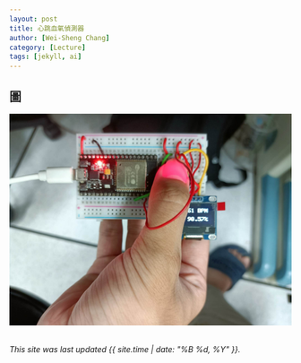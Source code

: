 ```yaml
---
layout: post
title: 心跳血氧偵測器
author: [Wei-Sheng Chang]
category: [Lecture]
tags: [jekyll, ai]
---
```

## 圖
![](https://github.com/sijop/MCU-project/blob/main/images/%E5%BF%83%E8%B7%B3%E8%A1%80%E6%B0%A7.jpg?raw=true)
<br>
<br>


*This site was last updated {{ site.time | date: "%B %d, %Y" }}.*
